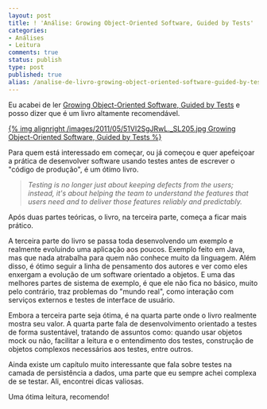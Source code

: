 ```yaml
---
layout: post
title: ! 'Análise: Growing Object-Oriented Software, Guided by Tests'
categories:
- Análises
- Leitura
comments: true
status: publish
type: post
published: true
alias: /analise-de-livro-growing-object-oriented-software-guided-by-tests/index.html
---
```

Eu acabei de ler <a href="http://www.amazon.com/gp/product/0321503627/ref=as_li_tf_tl?ie=UTF8&amp;camp=1789&amp;creative=9325&amp;creativeASIN=0321503627&amp;linkCode=as2&amp;tag=tempcodi0f-20" rel="nofollow">Growing Object-Oriented Software, Guided by Tests</a> e posso dizer que é um livro altamente recomendável.

<a href="http://www.amazon.com/gp/product/0321503627/ref=as_li_tf_tl?ie=UTF8&amp;camp=1789&amp;creative=9325&amp;creativeASIN=0321503627&amp;linkCode=as2&amp;tag=tempcodi0f-20" rel="nofollow">{% img alignright /images/2011/05/51VI2SgJRwL._SL205.jpg Growing Object-Oriented Software, Guided by Tests %}</a>

Para quem está interessado em começar, ou já começou e quer apefeiçoar a prática de desenvolver software usando testes antes de escrever o "código de produção", é um ótimo livro.
<blockquote><em>Testing is no longer just about keeping defects from the users; instead, it's about helping the team to understand the features that users need and to deliver those features reliably and predictably.</em></blockquote>
Após duas partes teóricas, o livro, na terceira parte, começa a ficar mais prático.

A terceira parte do livro se passa toda desenvolvendo um exemplo e realmente evoluindo uma aplicação aos poucos. Exemplo feito em Java, mas que nada atrabalha para quem não conhece muito da linguagem. Além disso, é ótimo seguir a linha de pensamento dos autores e ver como eles enxergam a evolução de um software orientado a objetos. E uma das melhores partes de sistema de exemplo, é que ele não fica no básico, muito pelo contrário, traz problemas do "mundo real", como interação com serviços externos e testes de interface de usuário.

Embora a terceira parte seja ótima, é na quarta parte onde o livro realmente mostra seu valor. A quarta parte fala de desenvolvimento orientado a testes de forma sustentável, tratando de assuntos como: quando usar objetos mock ou não, facilitar a leitura e o entendimento dos testes, construção de objetos complexos necessários aos testes, entre outros.

Ainda existe um capítulo muito interessante que fala sobre testes na camada de persistência a dados, uma parte que eu sempre achei complexa de se testar. Ali, encontrei dicas valiosas.

Uma ótima leitura, recomendo!
